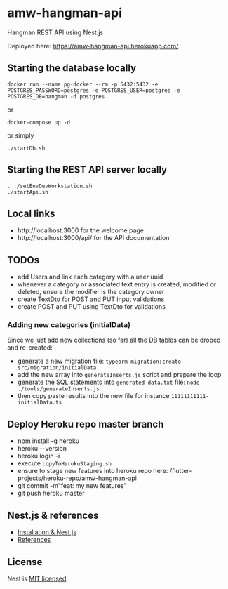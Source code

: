 # amw-hangman-api

Hangman REST API using Nest.js

Deployed here: https://amw-hangman-api.herokuapp.com/

## Starting the database locally

    docker run --name pg-docker --rm -p 5432:5432 -e POSTGRES_PASSWORD=postgres -e POSTGRES_USER=postgres -e POSTGRES_DB=hangman -d postgres

or

    docker-compose up -d

or simply

    ./startDb.sh

## Starting the REST API server locally

    . ./setEnvDevWorkstation.sh
    ./startApi.sh

## Local links

* http://localhost:3000 for the welcome page
* http://localhost:3000/api/ for the API documentation


## TODOs

* add Users and link each category with a user uuid
* whenever a category or associated text entry is created, modified or deleted, ensure the modifier is the category owner
* create TextDto for POST and PUT input validations
* create POST and PUT using TextDto for validations

### Adding new categories (initialData)

Since we just add new collections (so far) all the DB tables can be droped and re-created:

  * generate a new migration file: `typeorm migration:create src/migration/initialData`
  * add the new array into `generateInserts.js` script and prepare the loop
  * generate the SQL statements into `generated-data.txt` file:  `node ./tools/generateInserts.js`
  * then copy paste results into the new file for instance `11111111111-initialData.ts`


## Deploy Heroku repo master branch

* npm install -g heroku
* heroku --version
* heroku login -i
* execute `copyToHerokuStaging.sh`
* ensure to stage new features into heroku repo here: /flutter-projects/heroku-repo/amw-hangman-api
* git commit -m"feat: my new features"
* git push heroku master

## Nest.js & references

- [Installation & Nest.js](docs/nestjs.md)
- [References](docs/references.md)

## License

Nest is [MIT licensed](LICENSE).
